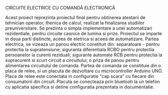  CIRCUITE ELECTRICE CU COMANDĂ ELECTRONICĂ


  Acest proiect reprezinta proiectul final pentru obtinerea atestarii de 
tehnician operator, thenica de calcul, realizat la finalizarea studiilor preuniversitare.
  Se prezinta o simpla implementare a unei automatizari rezidentiale, pentru circuite 
casnice de lumina si prize. Proiectul se imparte in doua parti distincte, aceea de eletrica
si aceea de automatizare. 
Partea electrica, se vizeaza un panou electric constituit din:
separatoare - pentru protectia la supratensiune; siguranta diferentiala RCBO pentru protectia
persoanelor la curenti reziduali; sigurante automate RCB pentru protectia la supracurent si scurt
circuit a circuitului; o priza de panou pentru alimentarea circuitului de comanda. 
Partea de comanda se constituie din o placa de relee, si un placuta de dezvoltare cu microcontroller
Arduino UNO. Placa de relee este conectata in configuratie "cap scara" cu fiecare din consumatorii 
din circuit. Placuta se conecteaza prin bluetooh la un telefon cu aplicatia specifica si detine 
configuratia prezentata in documentatie.
